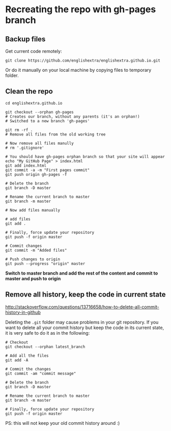 # Recreating the repo with gh-pages branch

## Backup files

Get current code remotely:

    git clone https://github.com/englishextra/englishextra.github.io.git

Or do it manually on your local machine by copying files to temporary folder.

## Clean the repo

    cd englishextra.github.io

    git checkout --orphan gh-pages
    # Creates our branch, without any parents (it's an orphan!)
    # Switched to a new branch 'gh-pages'

    git rm -rf .
    # Remove all files from the old working tree

    # Now remove all files manully
    # rm '.gitignore'

    # You should have gh-pages orphan branch so that your site will appear
    echo "My GitHub Page" > index.html
    git add index.html
    git commit -a -m "First pages commit"
    git push origin gh-pages -f

    # Delete the branch
    git branch -D master

    # Rename the current branch to master
    git branch -m master

    # Now add files manually

    # add files
    git add .

    # Finally, force update your repository
    git push -f origin master

    # Commit changes
    git commit -m "Added files"

    # Push changes to origin
    git push --progress "origin" master

**Switch to master branch and add the rest of the content and commit to master and push to origin**

## Remove all history, keep the code in current state

<http://stackoverflow.com/questions/13716658/how-to-delete-all-commit-history-in-github>

Deleting the `.git` folder may cause problems in your git repository. If you want to delete all your commit history but keep the code in its current state, it is very safe to do it as in the following:

    # Checkout
    git checkout --orphan latest_branch

    # Add all the files
    git add -A

    # Commit the changes
    git commit -am "commit message"

    # Delete the branch
    git branch -D master

    # Rename the current branch to master
    git branch -m master

    # Finally, force update your repository
    git push -f origin master

PS: this will not keep your old commit history around :)